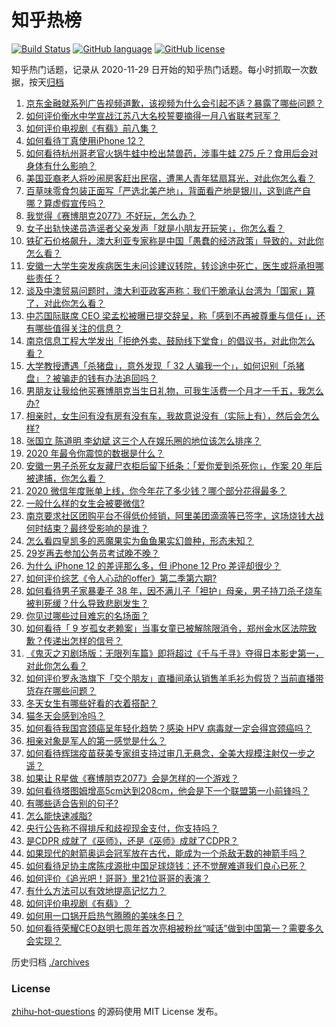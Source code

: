 # 知乎热榜
[![Build Status](https://github.com/ToWeLong/zhihu-hot-questions/workflows/CI/badge.svg)](https://github.com/ToWeLong/zhihu-hot-questions/actions)
[![GitHub language](https://img.shields.io/badge/language-golang-orange.svg)](https://golang.org/)
[![GitHub license](https://img.shields.io/github/license/ToWeLong/zhihu-hot-questions)](https://github.com/ToWeLong/zhihu-hot-questions/blob/main/LICENSE)

知乎热门话题，记录从 2020-11-29 日开始的知乎热门话题。每小时抓取一次数据，按天[归档](./archives)

<!-- BEGIN -->

1. [京东金融就系列广告视频道歉，该视频为什么会引起不适？暴露了哪些问题？](https://www.zhihu.com/question/434812647)
1. [如何评价衡水中学宣战江苏八大名校誓要摘得一月八省联考冠军？](https://www.zhihu.com/question/434940763)
1. [如何评价电视剧《有翡》前八集？](https://www.zhihu.com/question/434961707)
1. [如何看待丁真使用iPhone 12？](https://www.zhihu.com/question/434592793)
1. [如何看待杭州哥老官火锅牛蛙中检出禁兽药，涉事牛蛙 275 斤？食用后会对身体有什么影响？](https://www.zhihu.com/question/435097919)
1. [美国亚裔老人将吵闹房客赶出民宿，遭黑人青年猛扇耳光，对此你怎么看？](https://www.zhihu.com/question/435065211)
1. [百草味零食包装正面写「严选北美产地」，背面看产地是银川，这到底产自哪？算虚假宣传吗？](https://www.zhihu.com/question/435073528)
1. [我觉得《赛博朋克2077》不好玩，怎么办？](https://www.zhihu.com/question/434263653)
1. [女子出轨快递员造谣者父亲发声「就是小朋友开玩笑」，你怎么看？](https://www.zhihu.com/question/435077717)
1. [铁矿石价格飙升，澳大利亚专家称是中国「愚蠢的经济政策」导致的，对此你怎么看？](https://www.zhihu.com/question/434969935)
1. [安徽一大学生突发疾病医生未问诊建议转院，转诊途中死亡，医生或将承担哪些责任？](https://www.zhihu.com/question/435050855)
1. [谈及中澳贸易问题时，澳大利亚政客声称：我们干脆承认台湾为「国家」算了，对此你怎么看？](https://www.zhihu.com/question/435103691)
1. [中芯国际联席 CEO 梁孟松被曝已提交辞呈，称「感到不再被尊重与信任」，还有哪些值得关注的信息？](https://www.zhihu.com/question/435048793)
1. [南京信息工程大学发出「拒绝外卖、鼓励线下堂食」的倡议书，对此你怎么看？](https://www.zhihu.com/question/434950443)
1. [大学教授遭遇「杀猪盘」，意外发现「 32 人骗我一个」，如何识别「杀猪盘」？被骗走的钱有办法追回吗？](https://www.zhihu.com/question/435055077)
1. [男朋友让我给他买赛博朋克当生日礼物，可我生活费一个月才一千五，我怎么办?](https://www.zhihu.com/question/434776782)
1. [相亲时，女生问有没有房有没有车，我故意说没有（实际上有），然后会怎么样?](https://www.zhihu.com/question/303926395)
1. [张国立 陈道明 李幼斌 这三个人在娱乐圈的地位该怎么排序？](https://www.zhihu.com/question/38604238)
1. [2020 年最令你震惊的数据是什么？](https://www.zhihu.com/question/434916562)
1. [安徽一男子杀死女友藏尸衣柜后留下纸条：「爱你爱到杀死你」，作案 20 年后被逮捕，你怎么看？](https://www.zhihu.com/question/435102114)
1. [2020 微信年度账单上线，你今年花了多少钱？哪个部分花得最多？](https://www.zhihu.com/question/435092624)
1. [一般什么样的女生会被要微信?](https://www.zhihu.com/question/323245237)
1. [南京要求社区团购平台不得低价倾销，阿里美团滴滴等已签字，这场烧钱大战何时结束？最终受影响的是谁？](https://www.zhihu.com/question/434934109)
1. [怎么看四皇凯多的恶魔果实为鱼鱼果实幻兽种，形态未知？](https://www.zhihu.com/question/435002748)
1. [29岁再去参加公务员考试晚不晚？](https://www.zhihu.com/question/320494343)
1. [为什么 iPhone 12 的差评那么多，但 iPhone 12 Pro 差评却很少？](https://www.zhihu.com/question/428757527)
1. [如何评价综艺《令人心动的offer》第二季第六期?](https://www.zhihu.com/question/435135828)
1. [如何看待男子家暴妻子 38 年，因不满儿子「袒护」母亲，男子持刀杀子烧车被判死缓？什么导致悲剧发生？](https://www.zhihu.com/question/435098025)
1. [你见过哪些过目难忘的名场面？](https://www.zhihu.com/question/427425202)
1. [如何看待「 9 岁孤女老赖案」当事女童已被解除限消令，郑州金水区法院致歉？传递出怎样的信号？](https://www.zhihu.com/question/435045157)
1. [《鬼灭之刃剧场版：无限列车篇》即将超过《千与千寻》夺得日本影史第一，对此你怎么看？](https://www.zhihu.com/question/434939139)
1. [如何评价罗永浩旗下「交个朋友」直播间承认销售羊毛衫为假货？当前直播带货存在哪些问题？](https://www.zhihu.com/question/434966550)
1. [冬天女生有哪些好看的衣着搭配？](https://www.zhihu.com/question/304035002)
1. [猫冬天会感到冷吗？](https://www.zhihu.com/question/428634141)
1. [如何看待我国宫颈癌呈年轻化趋势？感染 HPV 病毒就一定会得宫颈癌吗？](https://www.zhihu.com/question/434917483)
1. [相亲对象是军人的第一感觉是什么？](https://www.zhihu.com/question/434909037)
1. [如何看待辉瑞疫苗获美专家组支持过审几无悬念，全美大规模注射仅一步之遥？](https://www.zhihu.com/question/434360924)
1. [如果让 R星做《赛博朋克2077》会是怎样的一个游戏？](https://www.zhihu.com/question/434935063)
1. [如何看待塔图姆增高5cm达到208cm，他会是下一个联盟第一小前锋吗？](https://www.zhihu.com/question/434842565)
1. [有哪些适合告别的句子?](https://www.zhihu.com/question/396733088)
1. [怎么能快速减脂?](https://www.zhihu.com/question/356597241)
1. [央行公告称不得排斥和歧视现金支付，你支持吗？](https://www.zhihu.com/question/434960613)
1. [是CDPR 成就了《巫师》，还是《巫师》成就了CDPR？](https://www.zhihu.com/question/435035425)
1. [如果现代的射箭奥运会冠军放在古代，能成为一个杀敌无数的神箭手吗？](https://www.zhihu.com/question/417602409)
1. [如何看待足协主席陈戌源批中国足球烧钱：还不觉醒难道我们良心已死？](https://www.zhihu.com/question/434913230)
1. [如何评价《追光吧！哥哥》里21位哥哥的表演？](https://www.zhihu.com/question/434602748)
1. [有什么方法可以有效地提高记忆力？](https://www.zhihu.com/question/281874062)
1. [如何评价电视剧《有翡》？](https://www.zhihu.com/question/345511643)
1. [如何用一口锅开启热气腾腾的美味冬日？](https://www.zhihu.com/question/434951476)
1. [如何看待荣耀CEO赵明七周年首次亮相被粉丝“喊话”做到中国第一？需要多久会实现？](https://www.zhihu.com/question/435143679)

<!-- END -->

历史归档 [./archives](./archives)


### License
[zhihu-hot-questions](https://github.com/towelong/zhihu-hot-questions) 的源码使用 MIT License 发布。